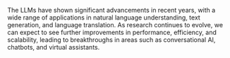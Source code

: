 The LLMs have shown significant advancements in recent years, with a wide range of applications in natural language understanding, text generation, and language translation. As research continues to evolve, we can expect to see further improvements in performance, efficiency, and scalability, leading to breakthroughs in areas such as conversational AI, chatbots, and virtual assistants.